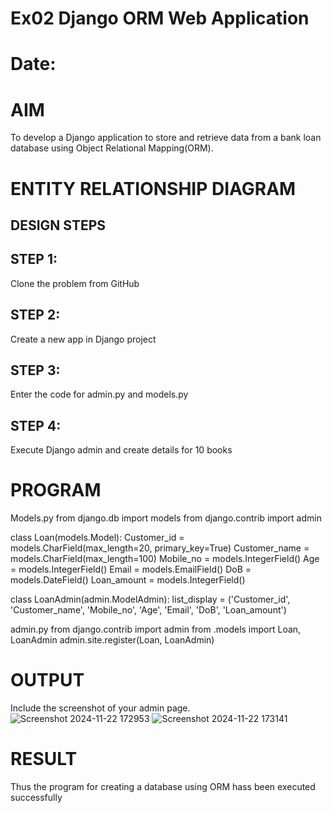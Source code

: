 # Ex02 Django ORM Web Application
# Date:
# AIM
To develop a Django application to store and retrieve data from a bank loan database using Object Relational Mapping(ORM).

# ENTITY RELATIONSHIP DIAGRAM
## DESIGN STEPS
## STEP 1:
Clone the problem from GitHub

## STEP 2:
Create a new app in Django project

## STEP 3:
Enter the code for admin.py and models.py

## STEP 4:
Execute Django admin and create details for 10 books

# PROGRAM
Models.py
from django.db import models
from django.contrib import admin

class Loan(models.Model):
    Customer_id = models.CharField(max_length=20, primary_key=True)
    Customer_name = models.CharField(max_length=100)
    Mobile_no = models.IntegerField()
    Age = models.IntegerField()
    Email = models.EmailField()
    DoB = models.DateField()
    Loan_amount = models.IntegerField()

class LoanAdmin(admin.ModelAdmin):
    list_display = ('Customer_id', 'Customer_name', 'Mobile_no', 'Age', 'Email', 'DoB', 'Loan_amount')

admin.py
from django.contrib import admin
from .models import Loan, LoanAdmin
admin.site.register(Loan, LoanAdmin)

# OUTPUT
Include the screenshot of your admin page.
![Screenshot 2024-11-22 172953](https://github.com/user-attachments/assets/d477db58-0a61-42ef-b0a2-4efab2b74c75)
![Screenshot 2024-11-22 173141](https://github.com/user-attachments/assets/e8e82faa-239b-4966-bd1f-871cc0ec71cf)



# RESULT
Thus the program for creating a database using ORM hass been executed successfully
